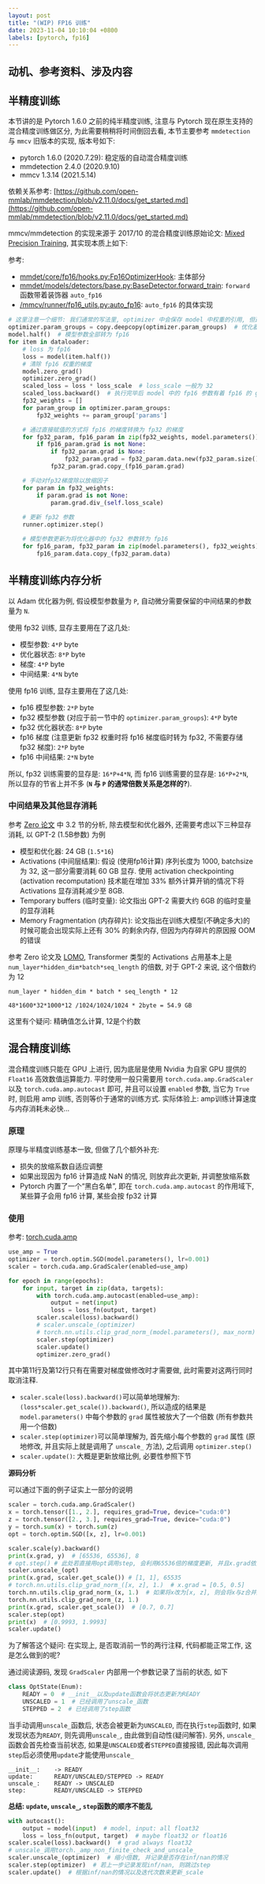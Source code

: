 ```yaml
---
layout: post
title: "(WIP) FP16 训练"
date: 2023-11-04 10:10:04 +0800
labels: [pytorch, fp16]
---
```


## 动机、参考资料、涉及内容

## 半精度训练

本节讲的是 Pytorch 1.6.0 之前的纯半精度训练, 注意与 Pytorch 现在原生支持的混合精度训练做区分, 为此需要稍稍将时间倒回去看, 本节主要参考 `mmdetection` 与 `mmcv` 旧版本的实现, 版本号如下:

- pytorch 1.6.0 (2020.7.29): 稳定版的自动混合精度训练
- mmdetection 2.4.0 (2020.9.10)
- mmcv 1.3.14 (2021.5.14)

依赖关系参考: [https://github.com/open-mmlab/mmdetection/blob/v2.11.0/docs/get_started.md](https://github.com/open-mmlab/mmdetection/blob/v2.11.0/docs/get_started.md)

mmcv/mmdetection 的实现来源于 2017/10 的混合精度训练原始论文: [Mixed Precision Training](https://arxiv.org/abs/1710.03740), 其实现本质上如下:

参考:
- [mmdet/core/fp16/hooks.py:Fp16OptimizerHook](https://github.com/open-mmlab/mmdetection/blob/v2.4.0/mmdet/core/fp16/hooks.py#L11): 主体部分
- [mmdet/models/detectors/base.py:BaseDetector.forward_train](https://github.com/open-mmlab/mmdetection/blob/v2.4.0/mmdet/models/detectors/base.py#L157): `forward` 函数带着装饰器 `auto_fp16`
- [/mmcv/runner/fp16_utils.py:auto_fp16](https://github.com/open-mmlab/mmcv/blob/v1.3.4/mmcv/runner/fp16_utils.py#L52): `auto_fp16` 的具体实现


```python
# 这里注意一个细节: 我们通常的写法里, optimizer 中会保存 model 中权重的引用, 但这里不是
optimizer.param_groups = copy.deepcopy(optimizer.param_groups)  # 优化器中的参数全部是 fp32
model.half()  # 模型参数全部转为 fp16
for item in dataloader:
    # loss 为 fp16
    loss = model(item.half())
    # 清除 fp16 权重的梯度
    model.zero_grad()
    optimizer.zero_grad()
    scaled_loss = loss * loss_scale  # loss_scale 一般为 32
    scaled_loss.backward()  # 执行完毕后 model 中的 fp16 参数有着 fp16 的 grad
    fp32_weights = []
    for param_group in optimizer.param_groups:
        fp32_weights += param_group['params']

    # 通过直接赋值的方式将 fp16 的梯度转换为 fp32 的梯度
    for fp32_param, fp16_param in zip(fp32_weights, model.parameters()):
        if fp16_param.grad is not None:
            if fp32_param.grad is None:
                fp32_param.grad = fp32_param.data.new(fp32_param.size())
            fp32_param.grad.copy_(fp16_param.grad)

    # 手动对fp32梯度除以放缩因子
    for param in fp32_weights:
        if param.grad is not None:
            param.grad.div_(self.loss_scale)
    
    # 更新 fp32 参数
    runner.optimizer.step()

    # 模型参数更新为将优化器中的 fp32 参数转为 fp16
    for fp16_param, fp32_param in zip(model.parameters(), fp32_weights):
        fp16_param.data.copy_(fp32_param.data)
```

## 半精度训练内存分析

以 Adam 优化器为例, 假设模型参数量为 `P`, 自动微分需要保留的中间结果的参数量为 `N`.

使用 fp32 训练, 显存主要用在了这几处:

- 模型参数: `4*P` byte
- 优化器状态: `8*P` byte
- 梯度: `4*P` byte
- 中间结果: `4*N` byte

使用 fp16 训练, 显存主要用在了这几处:

- fp16 模型参数: `2*P` byte
- fp32 模型参数 (对应于前一节中的 `optimizer.param_groups`): `4*P` byte
- fp32 优化器状态: `8*P` byte
- fp16 梯度 (注意更新 fp32 权重时将 fp16 梯度临时转为 fp32, 不需要存储 fp32 梯度): `2*P` byte
- fp16 中间结果: `2*N` byte

所以, fp32 训练需要的显存是: `16*P+4*N`, 而 fp16 训练需要的显存是: `16*P+2*N`, 所以显存的节省上并不多 (**`N` 与 `P` 的通常倍数关系是怎样的?**).

### 中间结果及其他显存消耗

参考 [Zero 论文](https://arxiv.org/abs/1910.02054) 中 3.2 节的分析, 除去模型和优化器外, 还需要考虑以下三种显存消耗, 以 GPT-2 (1.5B参数) 为例

- 模型和优化器: 24 GB (`1.5*16`)
- Activations (中间层结果): 假设 (使用fp16计算) 序列长度为 1000, batchsize 为 32, 这一部分需要消耗 60 GB 显存. 使用 activation checkpointing (activation recomputation) 技术能在增加 33% 额外计算开销的情况下将 Activations 显存消耗减少至 8GB.
- Temporary buffers (临时变量): 论文指出 GPT-2 需要大约 6GB 的临时变量的显存消耗
- Memory Fragmentation (内存碎片): 论文指出在训练大模型(不确定多大)的时候可能会出现实际上还有 30% 的剩余内存, 但因为内存碎片的原因报 OOM 的错误

参考 Zero 论文及 [LOMO](https://github.com/OpenLMLab/LOMO/issues/16), Transformer 类型的 Activations 占用基本上是 `num_layer*hidden_dim*batch*seq_length` 的倍数, 对于 GPT-2 来说, 这个倍数约为 12

```
num_layer * hidden_dim * batch * seq_length * 12

48*1600*32*1000*12 /1024/1024/1024 * 2byte = 54.9 GB
```

这里有个疑问: 精确值怎么计算, 12是个约数
 


## 混合精度训练

混合精度训练只能在 GPU 上进行, 因为底层是使用 Nvidia 为自家 GPU 提供的 `Float16` 高效数值运算能力. 平时使用一般只需要用 `torch.cuda.amp.GradScaler` 以及 `torch.cuda.amp.autocast` 即可, 并且可以设置 `enabled` 参数, 当它为 `True` 时, 则启用 amp 训练, 否则等价于通常的训练方式. 实际体验上: amp训练计算速度与内存消耗未必快...

### 原理

原理与半精度训练基本一致, 但做了几个额外补充:

- 损失的放缩系数自适应调整
- 如果出现因为 fp16 计算造成 NaN 的情况, 则放弃此次更新, 并调整放缩系数
- Pytorch 内置了一个“黑白名单”, 即在 `torch.cuda.amp.autocast` 的作用域下, 某些算子会用 fp16 计算, 某些会按 fp32 计算

### 使用

参考: [torch.cuda.amp](https://pytorch.org/docs/stable/amp.html)

```python
use_amp = True
optimizer = torch.optim.SGD(model.parameters(), lr=0.001)
scaler = torch.cuda.amp.GradScaler(enabled=use_amp)

for epoch in range(epochs):
    for input, target in zip(data, targets):
        with torch.cuda.amp.autocast(enabled=use_amp):
            output = net(input)
            loss = loss_fn(output, target)
        scaler.scale(loss).backward()
        # scaler.unscale_(optimizer)
        # torch.nn.utils.clip_grad_norm_(model.parameters(), max_norm)
        scaler.step(optimizer)
        scaler.update()
        optimizer.zero_grad()
```

其中第11行及第12行只有在需要对梯度做修改时才需要做, 此时需要对这两行同时取消注释.

- `scaler.scale(loss).backward()`可以简单地理解为: `(loss*scaler.get_scale()).backward()`, 所以造成的结果是 `model.parameters()` 中每个参数的 `grad` 属性被放大了一个倍数 (所有参数共用一个倍数)
- `scaler.step(optimizer)`可以简单理解为, 首先缩小每个参数的 `grad` 属性 (原地修改, 并且实际上就是调用了 `unscale_` 方法), 之后调用 `optimizer.step()`
- `scaler.update()`: 大概是更新放缩比例, 必要性参照下节

**源码分析**

可以通过下面的例子证实上一部分的说明

```python
scaler = torch.cuda.amp.GradScaler()
x = torch.tensor([1., 2.], requires_grad=True, device="cuda:0")
z = torch.tensor([2., 3.], requires_grad=True, device="cuda:0")
y = torch.sum(x) + torch.sum(z)
opt = torch.optim.SGD([x, z], lr=0.001)

scaler.scale(y).backward()
print(x.grad, y)  # [65536, 65536], 8
# opt.step() # 此处若直接用opt调用step, 会利用65536倍的梯度更新, 并且x.grad依然为[65536, 65536], 这种操作会引发错误(相当于学习率被放大), 要避免
scaler.unscale_(opt)
print(x.grad, scaler.get_scale()) # [1, 1], 65535
# torch.nn.utils.clip_grad_norm_([x, z], 1.)  # x.grad = [0.5, 0.5]
torch.nn.utils.clip_grad_norm_(x, 1.)  # 如果将x改为[x, z], 则会将x与z合并起来将梯度剪裁
torch.nn.utils.clip_grad_norm_(z, 1.)
print(x.grad, scaler.get_scale())  # [0.7, 0.7]
scaler.step(opt)
print(x)  # [0.9993, 1.9993]
scaler.update()
```

为了解答这个疑问: 在实现上, 是否取消前一节的两行注释, 代码都能正常工作, 这是怎么做到的呢?

通过阅读源码, 发现 `GradScaler` 内部用一个参数记录了当前的状态, 如下

```python
class OptState(Enum):
    READY = 0  # __init__以及update函数会将状态更新为READY
    UNSCALED = 1  # 已经调用了unscale_函数
    STEPPED = 2  # 已经调用了step函数
```

当手动调用`unscale_`函数后, 状态会被更新为`UNSCALED`, 而在执行`step`函数时, 如果发现状态为`READY`, 则先调用`unscale_`, 由此做到自动性\(疑问解答\). 另外, `unscale_`函数会首先检查当前状态, 如果是`UNSCALED`或者`STEPPED`直接报错, 因此每次调用`step`后必须使用`update`才能使用`unscale_`

```text
__init__:    -> READY
update:      READY/UNSCALED/STEPPED -> READY
unscale_:    READY -> UNSCALED
step:        READY/UNSCALED -> STEPPED
```

**总结: `update`, `unscale_`, `step`函数的顺序不能乱**

```python
with autocast():
	output = model(input)  # model, input: all float32
    loss = loss_fn(output, target)  # maybe float32 or float16
scaler.scale(loss).backward()  # grad always float32
# unscale_调用torch._amp_non_finite_check_and_unscale_
scaler.unscale_(optimizer)  # 缩小倍数, 并记录是否存在inf/nan的情况
scaler.step(optimizer)  # 若上一步记录发现inf/nan, 则跳过step
scaler.update()  # 根据inf/nan的情况以及迭代次数来更新_scale
```

